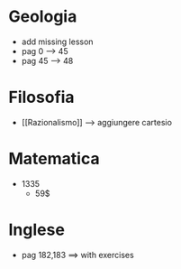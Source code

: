 # Geologia
- add missing lesson
- pag  0 --> 45
- pag 45 --> 48

# Filosofia
- [[Razionalismo]] --> aggiungere cartesio

# Matematica
- 1335 
	- 59$

# Inglese
- pag 182,183 ==> with exercises 